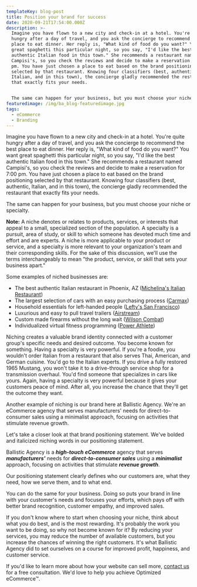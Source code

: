 ```yaml
---
templateKey: blog-post
title: Position your brand for success
date: 2020-09-21T17:54:00.000Z
description: >-
  Imagine you have flown to a new city and check-in at a hotel. You're quite
  hungry after a day of travel, and you ask the concierge to recommend the best
  place to eat dinner. Her reply is, "What kind of food do you want?" You want
  great spaghetti this particular night, so you say, "I'd like the best
  authentic Italian food in this town." She recommends a restaurant named
  Campisi's, so you check the reviews and decide to make a reservation for 7:00
  pm. You have just chosen a place to eat based on the brand positioning
  selected by that restaurant. Knowing four classifiers (best, authentic,
  Italian, and in this town), the concierge gladly recommended the restaurant
  that exactly fits your needs.


  The same can happen for your business, but you must choose your niche or specialty. 
featuredimage: /img/ba_blog-featuredimage.jpg
tags:
  - eCommerce
  - Branding
---
```

Imagine you have flown to a new city and check-in at a hotel. You're quite hungry after a day of travel, and you ask the concierge to recommend the best place to eat dinner. Her reply is, "What kind of food do you want?" You want great spaghetti this particular night, so you say, "I'd like the best authentic Italian food in this town." She recommends a restaurant named Campisi's, so you check the reviews and decide to make a reservation for 7:00 pm. You have just chosen a place to eat based on the brand positioning selected by that restaurant. Knowing four classifiers (best, authentic, Italian, and in this town), the concierge gladly recommended the restaurant that exactly fits your needs.



The same can happen for your business, but you must choose your niche or specialty.



**Note:** A niche denotes or relates to products, services, or interests that appeal to a small, specialized section of the population. A specialty is a pursuit, area of study, or skill to which someone has devoted much time and effort and are experts. A niche is more applicable to your product or service, and a specialty is more relevant to your organization's team and their corresponding skills. For the sake of this discussion, we'll use the terms interchangeably to mean "the product, service, or skill that sets your business apart."



Some examples of niched businesses are:

* The best authentic Italian restaurant in Phoenix, AZ ([Michelina's Italian Restaurant](https://www.michelinasrestaurant.com/))
* The largest selection of cars with an easy purchasing process ([Carmax](https://www.carmax.com/))
* Household essentials for left-handed people ([Lefty's San Francisco](https://www.leftyslefthanded.com/))
* Luxurious and easy to pull travel trailers ([Airstream](https://www.airstream.com/))
* Custom made firearms without the long wait ([Wilson Combat](https://www.wilsoncombat.com/))
* Individualized virtual fitness programming ([Power Athlete](https://powerathletehq.com/))



Niching creates a valuable brand identity connected with a customer group's specific needs and desired outcome. You become known for something. Having a specialty is very powerful. If you're a foodie, you wouldn't order Italian from a restaurant that also serves Thai, American, and German cuisine. You'd go to the Italian experts. If you drive a fully restored 1965 Mustang, you won't take it to a drive-through service shop for a transmission overhaul. You'd find someone that specializes in cars like yours. Again, having a specialty is very powerful because it gives your customers peace of mind. After all, you increase the chance that they'll get the outcome they want.



Another example of niching is our brand here at Ballistic Agency. We're an eCommerce agency that serves manufacturers' needs for direct-to-consumer sales using a minimalist approach, focusing on activities that stimulate revenue growth.



Let's take a closer look at that brand positioning statement. We've bolded and italicized niching words in our positioning statement.



Ballistic Agency is a ***high-touch*** ***eCommerce*** agency that serves ***manufacturers'*** needs for ***direct-to-consumer sales*** using a ***minimalist*** approach, focusing on activities that stimulate ***revenue growth***.



Our positioning statement clearly defines who our customers are, what they need, how we serve them, and to what end.



You can do the same for your business. Doing so puts your brand in line with your customer's needs and focuses your efforts, which pays off with better brand recognition, customer empathy, and improved sales.



If you don't know where to start when choosing your niche, think about what you do best, and is the most rewarding. It's probably the work you want to be doing, so why not become known for it? By reducing your services, you may reduce the number of available customers, but you increase the chances of winning the right customers. It's what Ballistic Agency did to set ourselves on a course for improved profit, happiness, and customer service.



If you'd like to learn more about how your website can sell more, [contact us](https://ballisticagency.com/contact/) for a free consultation. We'd love to help you achieve Optimized eCommerce™.
